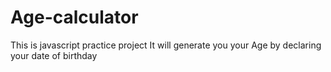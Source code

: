 # Age-calculator
This is javascript practice project
It will generate you your Age by declaring your date of birthday
